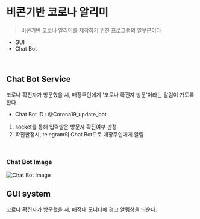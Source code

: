 # 비콘기반 코로나 알리미
>비콘기반 코로나 알리미를 제작하기 위한 프로그램의 일부분이다
* GUI
* Chat Bot

<br>

## Chat Bot Service
코로나 확진자가 방문했을 시, 매장주인에게 '코로나 확진자 방문'이라는 알림이 가도록 한다
- Chat Bot ID : @Corona19_update_bot
1. socket을 통해 입력받은 방문자 확진여부 판정
2. 확진판정시, telegram의 Chat Bot으로 매장주인에게 알림

<br>

### Chat Bot Image
![Chat Bot Image](https://github.com/PGWOO/Lab1/issues/1)

## GUI system
코로나 확진자가 방문했을 시, 매장내 모니터에 경고 알림창을 띄운다.

  
 
